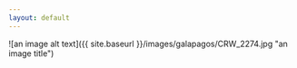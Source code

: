 ```yaml
---
layout: default
---
```


![an image alt text]({{ site.baseurl }}/images/galapagos/CRW_2274.jpg "an image title")
